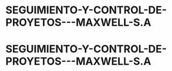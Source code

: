 # SEGUIMIENTO-Y-CONTROL-DE-PROYETOS---MAXWELL-S.A
# SEGUIMIENTO-Y-CONTROL-DE-PROYETOS---MAXWELL-S.A
